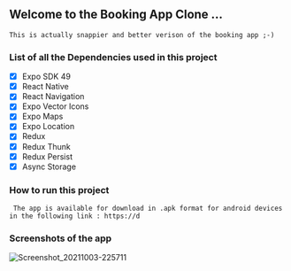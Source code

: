 ## Welcome to the Booking App Clone ...
```This is actually snappier and better verison of the booking app ;-)```
### List of all the Dependencies used in this project
- [x] Expo SDK 49
- [x] React Native
- [x] React Navigation
- [X] Expo Vector Icons
- [X] Expo Maps
- [X] Expo Location
- [X] Redux
- [X] Redux Thunk
- [X] Redux Persist
- [X] Async Storage

### How to run this project
``` The app is available for download in .apk format for android devices in the following link : https://d```

### Screenshots of the app
![Screenshot_20211003-225711](https://user-images.githubusercontent.com/64765400/135772802-9b5b8b9b-2b0b-4b0f-8b9f-0b0b0b2b2b0b.png)